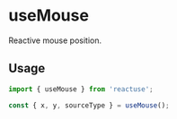 # useMouse

Reactive mouse position.

## Usage

```ts
import { useMouse } from 'reactuse';

const { x, y, sourceType } = useMouse();
```
